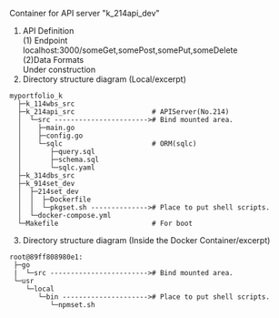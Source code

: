 Container for API server "k_214api_dev"  

1. API Definition  
(1) Endpoint  
localhost:3000/someGet,somePost,somePut,someDelete  
(2)Data Formats  
Under construction
2. Directory structure diagram (Local/excerpt)  
```
myportfolio_k
  ├─k_114wbs_src
  ├─k_214api_src                   # APIServer(No.214)
  │  └─src -----------------------># Bind mounted area.
  │    ├─main.go
  │    ├─config.go
  │    └─sqlc                      # ORM(sqlc)
  │       ├─query.sql
  │       ├─schema.sql
  │       └─sqlc.yaml
  ├─k_314dbs_src
  ├─k_914set_dev
  │  ├─214set_dev
  │  │  ├─Dockerfile
  │  │  └─pkgset.sh --------------># Place to put shell scripts.
  │  └─docker-compose.yml
  └─Makefile                       # For boot
```
3. Directory structure diagram (Inside the Docker Container/excerpt)  
```
root@89ff808980e1:
 ├─go
 |  └─src ------------------------># Bind mounted area.
 └─usr
    └─local
       └─bin ---------------------># Place to put shell scripts.
          └─npmset.sh
```
<!--

-->